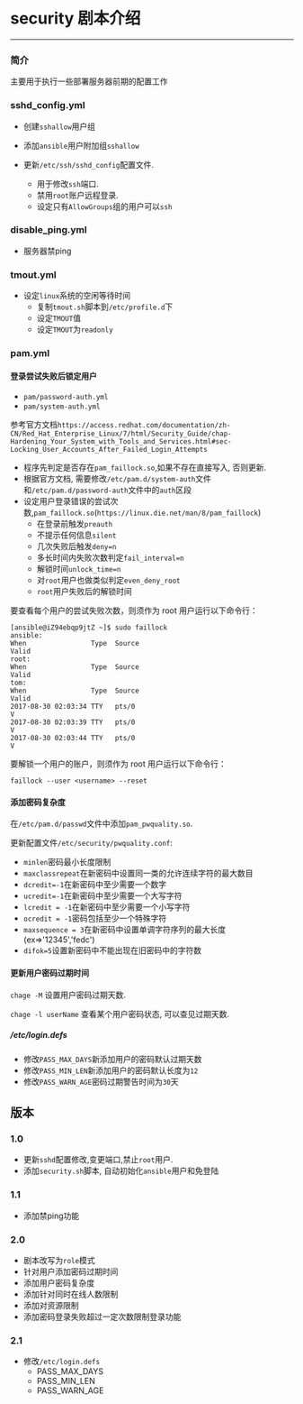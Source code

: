 # security 剧本介绍

---

### 简介

主要用于执行一些部署服务器前期的配置工作

### sshd_config.yml

* 创建`sshallow`用户组
* 添加`ansible`用户附加组`sshallow`
* 更新`/etc/ssh/sshd_config`配置文件.

	* 用于修改`ssh`端口.
	* 禁用`root`账户远程登录.
	* 设定只有`AllowGroups`组的用户可以`ssh`

### disable_ping.yml

* 服务器禁ping

### tmout.yml

* 设定`linux`系统的空闲等待时间
	* 复制`tmout.sh`脚本到`/etc/profile.d`下
	* 设定`TMOUT`值
	* 设定`TMOUT`为`readonly`

### pam.yml

#### 登录尝试失败后锁定用户

* `pam/password-auth.yml`
* `pam/system-auth.yml`

参考官方文档`https://access.redhat.com/documentation/zh-CN/Red_Hat_Enterprise_Linux/7/html/Security_Guide/chap-Hardening_Your_System_with_Tools_and_Services.html#sec-Locking_User_Accounts_After_Failed_Login_Attempts`

* 程序先判定是否存在`pam_faillock.so`,如果不存在直接写入, 否则更新.
* 根据官方文档, 需要修改`/etc/pam.d/system-auth`文件和`/etc/pam.d/password-auth`文件中的`auth`区段
* 设定用户登录错误的尝试次数,`pam_faillock.so`(`https://linux.die.net/man/8/pam_faillock`)
	* 在登录前触发`preauth`
	* 不提示任何信息`silent`
	* 几次失败后触发`deny=n`
	* 多长时间内失败次数判定`fail_interval=n`
	* 解锁时间`unlock_time=n`
	* 对`root`用户也做类似判定`even_deny_root`
	* `root`用户失败后的解锁时间

要查看每个用户的尝试失败次数，则须作为 root 用户运行以下命令行：

```shell
[ansible@iZ94ebqp9jtZ ~]$ sudo faillock
ansible:
When                Type  Source                                           Valid
root:
When                Type  Source                                           Valid
tom:
When                Type  Source                                           Valid
2017-08-30 02:03:34 TTY   pts/0                                                V
2017-08-30 02:03:39 TTY   pts/0                                                V
2017-08-30 02:03:44 TTY   pts/0                                                V
```

要解锁一个用户的账户，则须作为 root 用户运行以下命令行：

```shell
faillock --user <username> --reset
```

#### 添加密码复杂度

在`/etc/pam.d/passwd`文件中添加`pam_pwquality.so`.

更新配置文件`/etc/security/pwquality.conf`:

* `minlen`密码最小长度限制
* `maxclassrepeat`在新密码中设置同一类的允许连续字符的最大数目
* `dcredit=-1`在新密码中至少需要一个数字
* `ucredit=-1`在新密码中至少需要一个大写字符
* `lcredit = -1`在新密码中至少需要一个小写字符
* `ocredit = -1`密码包括至少一个特殊字符
* `maxsequence = 3`在新密码中设置单调字符序列的最大长度(ex⇒'12345','fedc')
* `difok=5`设置新密码中不能出现在旧密码中的字符数


#### 更新用户密码过期时间

`chage -M` 设置用户密码过期天数.

`chage -l userName` 查看某个用户密码状态, 可以查见过期天数.

##### /etc/login.defs

* 修改`PASS_MAX_DAYS`新添加用户的密码默认过期天数
* 修改`PASS_MIN_LEN`新添加用户的密码默认长度为`12`
* 修改`PASS_WARN_AGE`密码过期警告时间为`30`天

## 版本

### 1.0

* 更新`sshd`配置修改,变更端口,禁止`root`用户.
* 添加`security.sh`脚本, 自动初始化`ansible`用户和免登陆

### 1.1

* 添加禁ping功能

### 2.0

* 剧本改写为`role`模式
* 针对用户添加密码过期时间
* 添加用户密码复杂度
* 添加针对同时在线人数限制
* 添加对资源限制
* 添加密码登录失败超过一定次数限制登录功能

### 2.1

* 修改`/etc/login.defs`
	* PASS_MAX_DAYS
	* PASS_MIN_LEN
	* PASS_WARN_AGE